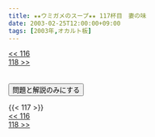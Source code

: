 ```yaml
---
title: ★★ウミガメのスープ★★ 117杯目　妻の味
date: 2003-02-25T12:00:00+09:00
tags: [2003年,オカルト板]
---
```

<div class="th_left"><a href="../116"><< 116</a></div>
<div class="th_right"><a href="../118">118 >></a></div>
<br><br>
<script src="../../js/cupsoup.js"></script>
<form>
<input type="button" value="問題と解説のみにする" onClick="toggleCupsoup()">
</form>
{{< 117 >}}
<div class="th_left"><a href="../116"><< 116</a></div>
<div class="th_right"><a href="../118">118 >></a></div>